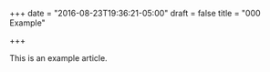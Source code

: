 +++
date = "2016-08-23T19:36:21-05:00"
draft = false
title = "000 Example"

+++

This is an example article.